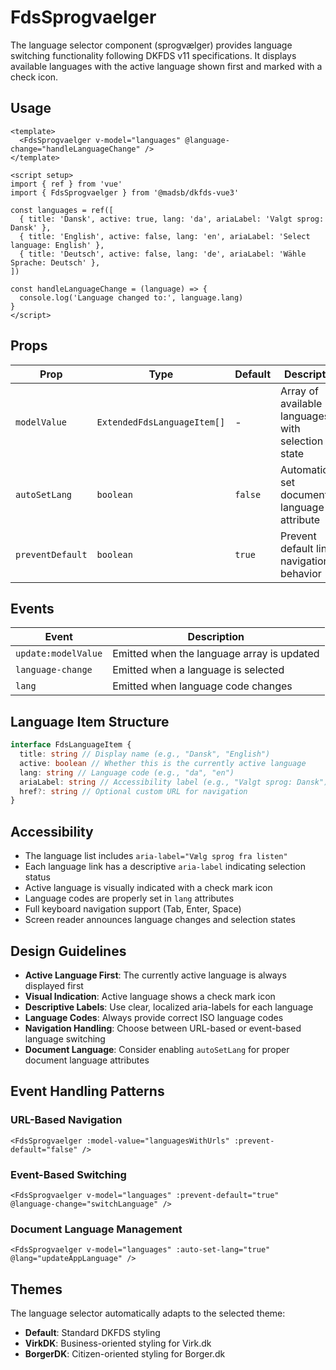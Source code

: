 # FdsSprogvaelger

The language selector component (sprogvælger) provides language switching functionality following DKFDS v11 specifications. It displays available languages with the active language shown first and marked with a check icon.

## Usage

```vue
<template>
  <FdsSprogvaelger v-model="languages" @language-change="handleLanguageChange" />
</template>

<script setup>
import { ref } from 'vue'
import { FdsSprogvaelger } from '@madsb/dkfds-vue3'

const languages = ref([
  { title: 'Dansk', active: true, lang: 'da', ariaLabel: 'Valgt sprog: Dansk' },
  { title: 'English', active: false, lang: 'en', ariaLabel: 'Select language: English' },
  { title: 'Deutsch', active: false, lang: 'de', ariaLabel: 'Wähle Sprache: Deutsch' },
])

const handleLanguageChange = (language) => {
  console.log('Language changed to:', language.lang)
}
</script>
```

## Props

| Prop             | Type                        | Default | Description                                       |
| ---------------- | --------------------------- | ------- | ------------------------------------------------- |
| `modelValue`     | `ExtendedFdsLanguageItem[]` | -       | Array of available languages with selection state |
| `autoSetLang`    | `boolean`                   | `false` | Automatically set document language attribute     |
| `preventDefault` | `boolean`                   | `true`  | Prevent default link navigation behavior          |

## Events

| Event               | Description                                |
| ------------------- | ------------------------------------------ |
| `update:modelValue` | Emitted when the language array is updated |
| `language-change`   | Emitted when a language is selected        |
| `lang`              | Emitted when language code changes         |

## Language Item Structure

```typescript
interface FdsLanguageItem {
  title: string // Display name (e.g., "Dansk", "English")
  active: boolean // Whether this is the currently active language
  lang: string // Language code (e.g., "da", "en")
  ariaLabel: string // Accessibility label (e.g., "Valgt sprog: Dansk")
  href?: string // Optional custom URL for navigation
}
```

## Accessibility

- The language list includes `aria-label="Vælg sprog fra listen"`
- Each language link has a descriptive `aria-label` indicating selection status
- Active language is visually indicated with a check mark icon
- Language codes are properly set in `lang` attributes
- Full keyboard navigation support (Tab, Enter, Space)
- Screen reader announces language changes and selection states

## Design Guidelines

- **Active Language First**: The currently active language is always displayed first
- **Visual Indication**: Active language shows a check mark icon
- **Descriptive Labels**: Use clear, localized aria-labels for each language
- **Language Codes**: Always provide correct ISO language codes
- **Navigation Handling**: Choose between URL-based or event-based language switching
- **Document Language**: Consider enabling `autoSetLang` for proper document language attributes

## Event Handling Patterns

### URL-Based Navigation

```vue
<FdsSprogvaelger :model-value="languagesWithUrls" :prevent-default="false" />
```

### Event-Based Switching

```vue
<FdsSprogvaelger v-model="languages" :prevent-default="true" @language-change="switchLanguage" />
```

### Document Language Management

```vue
<FdsSprogvaelger v-model="languages" :auto-set-lang="true" @lang="updateAppLanguage" />
```

## Themes

The language selector automatically adapts to the selected theme:

- **Default**: Standard DKFDS styling
- **VirkDK**: Business-oriented styling for Virk.dk
- **BorgerDK**: Citizen-oriented styling for Borger.dk
